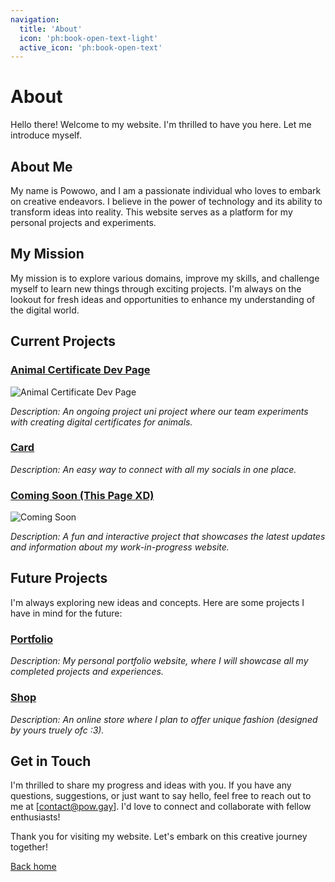 ```yaml
---
navigation:
  title: 'About'
  icon: 'ph:book-open-text-light'
  active_icon: 'ph:book-open-text'
---
```


# About

Hello there! Welcome to my website. I'm thrilled to have you here. Let me introduce myself.

## About Me

My name is Powowo, and I am a passionate individual who loves to embark on creative endeavors. I believe in the power of technology and its ability to transform ideas into reality. This website serves as a platform for my personal projects and experiments.

## My Mission

My mission is to explore various domains, improve my skills, and challenge myself to learn new things through exciting projects. I'm always on the lookout for fresh ideas and opportunities to enhance my understanding of the digital world.

## Current Projects
### [Animal Certificate Dev Page](https://animalcert.pow.gay/)

![Animal Certificate Dev Page](/img/AnimalCert.png)

*Description: An ongoing project uni project where our team experiments with creating digital certificates for animals.*

### [Card](https://card.pow.gay)

*Description: An easy way to connect with all my socials in one place.*

### [Coming Soon (This Page XD)](https://soon.pow.gay/)

![Coming Soon](/img/ComingSoon.png)

*Description: A fun and interactive project that showcases the latest updates and information about my work-in-progress website.*

## Future Projects

I'm always exploring new ideas and concepts. Here are some projects I have in mind for the future:

### [Portfolio](https://www.pow.gay)

*Description: My personal portfolio website, where I will showcase all my completed projects and experiences.*

### [Shop](https://shop.pow.gay)

*Description: An online store where I plan to offer unique fashion (designed by yours truely ofc :3).*

## Get in Touch

I'm thrilled to share my progress and ideas with you. If you have any questions, suggestions, or just want to say hello, feel free to reach out to me at [contact@pow.gay]. I'd love to connect and collaborate with fellow enthusiasts!

Thank you for visiting my website. Let's embark on this creative journey together!

[Back home](/)